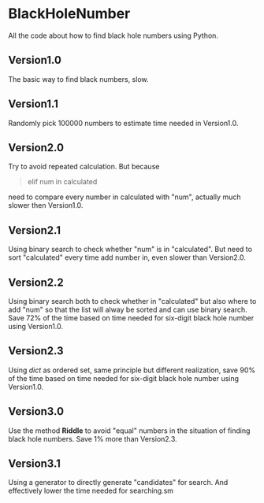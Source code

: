 # BlackHoleNumber
All the code about how to find black hole numbers using Python.
## Version1.0
The basic way to find black numbers, slow.
## Version1.1
Randomly pick 100000 numbers to estimate time needed in Version1.0.
## Version2.0
Try to avoid repeated calculation. But because

> elif num in calculated

need to compare every number in calculated with "num", actually much slower then Version1.0.
## Version2.1
Using binary search to check whether "num" is in "calculated". But need to sort "calculated" every time add number in, even slower than Version2.0.
## Version2.2
Using binary search both to check whether in "calculated" but also where to add "num" so that the list will alway be sorted and can use binary search. Save 72% of the time based on time needed for six-digit black hole number using Version1.0.
## Version2.3
Using *dict* as ordered set, same principle but different realization, save 90% of the time based on time needed for six-digit black hole number using Version1.0.
## Version3.0
Use the method **Riddle** to avoid "equal" numbers in the situation of finding black hole numbers. Save 1% more than Version2.3.
## Version3.1
Using a generator to directly generate "candidates" for search. And effectively lower the time  needed for searching.sm
